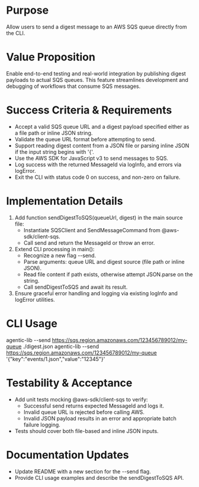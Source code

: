 # Purpose
Allow users to send a digest message to an AWS SQS queue directly from the CLI.

# Value Proposition
Enable end-to-end testing and real-world integration by publishing digest payloads to actual SQS queues. This feature streamlines development and debugging of workflows that consume SQS messages.

# Success Criteria & Requirements
- Accept a valid SQS queue URL and a digest payload specified either as a file path or inline JSON string.
- Validate the queue URL format before attempting to send.
- Support reading digest content from a JSON file or parsing inline JSON if the input string begins with '{'.
- Use the AWS SDK for JavaScript v3 to send messages to SQS.
- Log success with the returned MessageId via logInfo, and errors via logError.
- Exit the CLI with status code 0 on success, and non-zero on failure.

# Implementation Details
1. Add function sendDigestToSQS(queueUrl, digest) in the main source file:
   - Instantiate SQSClient and SendMessageCommand from @aws-sdk/client-sqs.
   - Call send and return the MessageId or throw an error.
2. Extend CLI processing in main():
   - Recognize a new flag --send.
   - Parse arguments: queue URL and digest source (file path or inline JSON).
   - Read file content if path exists, otherwise attempt JSON.parse on the string.
   - Call sendDigestToSQS and await its result.
3. Ensure graceful error handling and logging via existing logInfo and logError utilities.

# CLI Usage
agentic-lib --send https://sqs.region.amazonaws.com/123456789012/my-queue ./digest.json
agentic-lib --send https://sqs.region.amazonaws.com/123456789012/my-queue '{"key":"events/1.json","value":"12345"}'

# Testability & Acceptance
- Add unit tests mocking @aws-sdk/client-sqs to verify:
  - Successful send returns expected MessageId and logs it.
  - Invalid queue URL is rejected before calling AWS.
  - Invalid JSON payload results in an error and appropriate batch failure logging.
- Tests should cover both file-based and inline JSON inputs.

# Documentation Updates
- Update README with a new section for the --send flag.
- Provide CLI usage examples and describe the sendDigestToSQS API.
